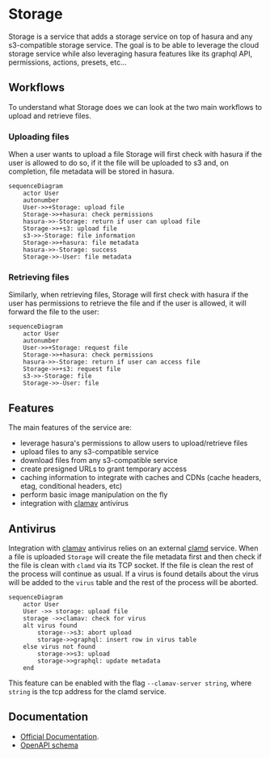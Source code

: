 # Storage

Storage is a service that adds a storage service on top of hasura and any s3-compatible storage service. The goal is to be able to leverage the cloud storage service while also leveraging hasura features like its graphql API, permissions, actions, presets, etc...

## Workflows

To understand what Storage does we can look at the two main workflows to upload and retrieve files.

### Uploading files

When a user wants to upload a file Storage will first check with hasura if the user is allowed to do so, if it the file will be uploaded to s3 and, on completion, file metadata will be stored in hasura.

``` mermaid
sequenceDiagram
    actor User
    autonumber
    User->>+Storage: upload file
    Storage->>+hasura: check permissions
    hasura->>-Storage: return if user can upload file
    Storage->>+s3: upload file
    s3->>-Storage: file information
    Storage->>+hasura: file metadata
    hasura->>-Storage: success
    Storage->>-User: file metadata
```

### Retrieving files

Similarly, when retrieving files, Storage will first check with hasura if the user has permissions to retrieve the file and if the user is allowed, it will forward the file to the user:

``` mermaid
sequenceDiagram
    actor User
    autonumber
    User->>+Storage: request file
    Storage->>+hasura: check permissions
    hasura->>-Storage: return if user can access file
    Storage->>+s3: request file
    s3->>-Storage: file
    Storage->>-User: file
```

## Features

The main features of the service are:

- leverage hasura's permissions to allow users to upload/retrieve files
- upload files to any s3-compatible service
- download files from any s3-compatible service
- create presigned URLs to grant temporary access
- caching information to integrate with caches and CDNs (cache headers, etag, conditional headers, etc)
- perform basic image manipulation on the fly
- integration with [clamav](https://www.clamav.net) antivirus

## Antivirus

Integration with [clamav](https://www.clamav.net) antivirus relies on an external [clamd](https://docs.clamav.net/manual/Usage/Scanning.html#clamd) service. When a file is uploaded `Storage` will create the file metadata first and then check if the file is clean with `clamd` via its TCP socket. If the file is clean the rest of the process will continue as usual. If a virus is found details about the virus will be added to the `virus` table and the rest of the process will be aborted.

``` mermaid
sequenceDiagram
    actor User
    User ->> storage: upload file
    storage ->>clamav: check for virus
    alt virus found
        storage-->s3: abort upload
        storage->>graphql: insert row in virus table
    else virus not found
        storage->>s3: upload
        storage->>graphql: update metadata
    end

```

This feature can be enabled with the flag `--clamav-server string`, where `string` is the tcp address for the clamd service.

## Documentation

- [Official Documentation](https://docs.nhost.io/products/storage/overview).
- [OpenAPI schema](https://docs.nhost.io/reference/storage/post-files)
